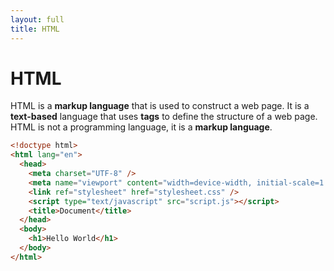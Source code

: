```yaml
---
layout: full
title: HTML
---
```


# HTML

HTML is a **markup language** that is used to construct a web page. It is a **text-based** language that uses **tags** to define the structure of a web page. HTML is not a programming language, it is a **markup language**.

```html {all|3-9|10-12|6-7}
<!doctype html>
<html lang="en">
  <head>
    <meta charset="UTF-8" />
    <meta name="viewport" content="width=device-width, initial-scale=1.0" />
    <link ref="stylesheet" href="stylesheet.css" />
    <script type="text/javascript" src="script.js"></script>
    <title>Document</title>
  </head>
  <body>
    <h1>Hello World</h1>
  </body>
</html>
```

<!--
เล่าส่วนประกอบของ HTML
-->

